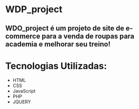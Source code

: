 # WDP_project

## WDO_project é um projeto de site de e-commerce para a venda de roupas para academia e melhorar seu treino!

# Tecnologias Utilizadas:
- HTML
- CSS
- JavaScript
- PHP
- JQUERY
